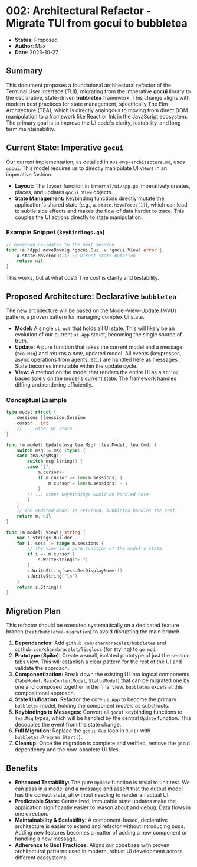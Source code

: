 # 002: Architectural Refactor - Migrate TUI from gocui to bubbletea

- **Status**: Proposed
- **Author**: Max
- **Date**: 2023-10-27

## Summary

This document proposes a foundational architectural refactor of the Terminal User Interface (TUI), migrating from the imperative **gocui** library to the declarative, state-driven **bubbletea** framework. This change aligns with modern best practices for state management, specifically The Elm Architecture (TEA), which is directly analogous to moving from direct DOM manipulation to a framework like React or Ink in the JavaScript ecosystem. The primary goal is to improve the UI code's clarity, testability, and long-term maintainability.

## Current State: Imperative `gocui`

Our current implementation, as detailed in `001-mvp-architecture.md`, uses `gocui`. This model requires us to directly manipulate UI views in an imperative fashion.

- **Layout:** The `layout` function in `internal/ui/app.go` imperatively creates, places, and updates `gocui.View` objects.
- **State Management:** Keybinding functions directly mutate the application's shared state (e.g., `a.state.MoveFocus(1)`), which can lead to subtle side effects and makes the flow of data harder to trace. This couples the UI actions directly to state manipulation.

### Example Snippet (`keybindings.go`)

```go
// moveDown navigates to the next session
func (a *App) moveDown(g *gocui.Gui, v *gocui.View) error {
	a.state.MoveFocus(1) // Direct state mutation
	return nil
}
```

This works, but at what cost? The cost is clarity and testability.

## Proposed Architecture: Declarative `bubbletea`

The new architecture will be based on the Model-View-Update (MVU) pattern, a proven pattern for managing complex UI state.

- **Model:** A single `struct` that holds all UI state. This will likely be an evolution of our current `ui.App` struct, becoming the single source of truth.
- **Update:** A pure function that takes the current model and a message (`tea.Msg`) and returns a *new*, updated model. All events (keypresses, async operations from agents, etc.) are handled here as messages. State becomes immutable within the update cycle.
- **View:** A method on the model that renders the entire UI as a `string` based solely on the model's current state. The framework handles diffing and rendering efficiently.

### Conceptual Example

```go
type model struct {
	sessions []session.Session
	cursor   int
	// ... other UI state
}

func (m model) Update(msg tea.Msg) (tea.Model, tea.Cmd) {
	switch msg := msg.(type) {
	case tea.KeyMsg:
		switch msg.String() {
		case "j":
			m.cursor++
			if m.cursor >= len(m.sessions) {
				m.cursor = len(m.sessions) - 1
			}
		// ... other keybindings would be handled here
		}
	}
	// The updated model is returned. bubbletea handles the rest.
	return m, nil
}

func (m model) View() string {
	var s strings.Builder
	for i, sess := range m.sessions {
		// The view is a pure function of the model's state
		if i == m.cursor {
			s.WriteString("> ")
		}
		s.WriteString(sess.GetDisplayName())
		s.WriteString("\n")
	}
	return s.String()
}
```

## Migration Plan

This refactor should be executed systematically on a dedicated feature branch (`feat/bubbletea-migration`) to avoid disrupting the main branch.

1.  **Dependencies:** Add `github.com/charmbracelet/bubbletea` and `github.com/charmbracelet/lipgloss` (for styling) to `go.mod`.
2.  **Prototype (Spike):** Create a small, isolated prototype of just the session tabs view. This will establish a clear pattern for the rest of the UI and validate the approach.
3.  **Componentization:** Break down the existing UI into logical components (`TabsModel`, `MainContentModel`, `StatusModel`) that can be migrated one by one and composed together in the final view. `bubbletea` excels at this compositional approach.
4.  **State Unification:** Refactor the core `ui.App` to become the primary `bubbletea` model, holding the component models as substructs.
5.  **Keybindings to Messages:** Convert all `gocui` keybinding functions to `tea.Msg` types, which will be handled by the central `Update` function. This decouples the event from the state change.
6.  **Full Migration:** Replace the `gocui.Gui` loop in `Run()` with `bubbletea.Program.Start()`.
7.  **Cleanup:** Once the migration is complete and verified, remove the `gocui` dependency and the now-obsolete UI files.

## Benefits

- **Enhanced Testability:** The pure `Update` function is trivial to unit test. We can pass in a model and a message and assert that the output model has the correct state, all without needing to render an actual UI.
- **Predictable State:** Centralized, immutable state updates make the application significantly easier to reason about and debug. Data flows in one direction.
- **Maintainability & Scalability:** A component-based, declarative architecture is easier to extend and refactor without introducing bugs. Adding new features becomes a matter of adding a new component or handling a new message.
- **Adherence to Best Practices:** Aligns our codebase with proven architectural patterns used in modern, robust UI development across different ecosystems. 